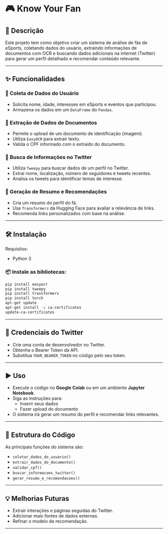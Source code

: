 
# 🎮 Know Your Fan

## 📖 Descrição

Este projeto tem como objetivo criar um sistema de análise de fãs de eSports, coletando dados do usuário, extraindo informações de documentos com OCR e buscando dados adicionais na internet (Twitter) para gerar um perfil detalhado e recomendar conteúdo relevante.

---

## ✨ Funcionalidades

### 🔹 Coleta de Dados do Usuário
- Solicita nome, idade, interesses em eSports e eventos que participou.
- Armazena os dados em um `DataFrame` do `Pandas`.

### 🔹 Extração de Dados de Documentos
- Permite o upload de um documento de identificação (imagem).
- Utiliza `EasyOCR` para extrair texto.
- Valida o CPF informado com o extraído do documento.

### 🔹 Busca de Informações no Twitter
- Utiliza `Tweepy` para buscar dados de um perfil no Twitter.
- Extrai nome, localização, número de seguidores e tweets recentes.
- Analisa os tweets para identificar temas de interesse.

### 🔹 Geração de Resumo e Recomendações
- Cria um resumo do perfil do fã.
- Usa `Transformers` da Hugging Face para avaliar a relevância de links.
- Recomenda links personalizados com base na análise.

---

## 🛠️ Instalação

Requisitos:
- Python 3

### 📦 Instale as bibliotecas:

```bash
pip install easyocr
pip install tweepy
pip install transformers
pip install torch
apt-get update
apt-get install -y ca-certificates
update-ca-certificates
```

---

## 🔐 Credenciais do Twitter

- Crie uma conta de desenvolvedor no Twitter.
- Obtenha o Bearer Token da API.
- Substitua `YOUR_BEARER_TOKEN` no código pelo seu token.

---

## ▶️ Uso

- Execute o código no **Google Colab** ou em um ambiente **Jupyter Notebook**.
- Siga as instruções para:
  - Inserir seus dados
  - Fazer upload do documento
- O sistema irá gerar um resumo do perfil e recomendar links relevantes.

---

## 🧩 Estrutura do Código

As principais funções do sistema são:

- `coletar_dados_do_usuario()`
- `extrair_dados_do_documento()`
- `validar_cpf()`
- `buscar_informacoes_twitter()`
- `gerar_resumo_e_recomendacoes()`

---

## 💡 Melhorias Futuras

- Extrair interações e páginas seguidas do Twitter.
- Adicionar mais fontes de dados externas.
- Refinar o modelo de recomendação.

---

